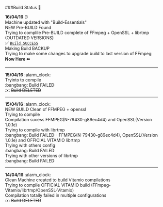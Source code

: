 ###Build Status :syringe:


<b>16/04/16</b> :alarm_clock:
<br>Machine updated with "Build-Essentials"
<br>NEW Pre-BUILD Found
<br>Trying to complile Pre-BUILD complete of FFmpeg + OpenSSL + librtmp (OUTDATED VERSIONS)
<br>:white_check_mark: <u>`Build SUCCESS`</u>
<br>Making Build BACKUP
<br>Trying to make some changes to upgrade build to last version of FFmpeg   <b>Now Here :arrow_left:</b>



<hr>
<b>15/04/16</b> :alarm_clock:
<br>Tryinto to compile
<br>:bangbang: Build FAILED
<br>:x: <s>Build DELETED</s>

<hr>
<b>15/04/16</b> :alarm_clock:
<br>NEW BUILD Clean of FFMPEG + openssl
<br>Trying to compile
<br>Compilation sucess FFMPEG(N-79430-g89ec4d4) and OpenSSL(Version 1.0.1e)
<br>Trying to compile with librtmp
<br>:bangbang: Build FAILED - FFMPEG(N-79430-g89ec4d4), OpenSSL(Version 1.0.1e) and OFFICIAL VITAMIO librtmp
<br>Trying with others config
<br>:bangbang: Build FAILED
<br>Trying with other versions of librtmp
<br>:bangbang: Build FAILED

<hr>
<b>14/04/16</b> :alarm_clock:
<br>Clean Machine created to build Vitamio compilations
<br>Trying to compile OFFICIAL VITAMIO build (FFmpeg-Vitamio/librtmp/OpenSSL-Vitamio)
<br>Compilation totally failed in multiple configurations
<br>:x: <s>Build DELETED</s>
